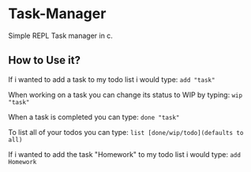 # Task-Manager

Simple REPL Task manager in c.

## How to Use it?

If i wanted to add a task to my todo list i would type:
`add "task"`

When working on a task you can change its status to WIP by typing:
`wip "task"`

When a task is completed you can type:
`done "task"`

To list all of your todos you can type:
`list [done/wip/todo](defaults to all)`

If i wanted to add the task "Homework" to my todo list i would type:
`add Homework`
